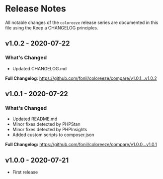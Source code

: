 # Release Notes

All notable changes of the `coloreeze` release series are documented in this file using the Keep a CHANGELOG principles.

## v1.0.2 - 2020-07-22

### What's Changed

- Updated CHANGELOG.md

**Full Changelog**: https://github.com/fonil/coloreeze/compare/v1.0.1...v1.0.2

## v1.0.1 - 2020-07-22

### What's Changed

- Updated README.md
- Minor fixes detected by PHPStan
- Minor fixes detected by PHPInsights
- Added custom scripts to composer.json

**Full Changelog:** https://github.com/fonil/coloreeze/compare/v1.0.0...v1.0.1

## v1.0.0 - 2020-07-21

- First release
